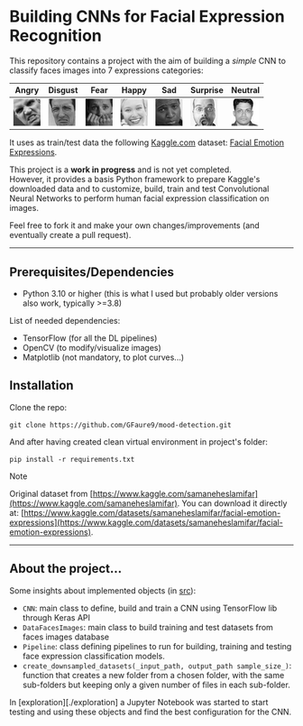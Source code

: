# Building CNNs for __Facial Expression Recognition__

This repository contains a project with the aim of building a _simple_ CNN to classify faces images
into 7 expressions categories:

| Angry         | Disgust       | Fear          | Happy         | Sad           | Surprise      | Neutral       |
|---------------|---------------|---------------|---------------|---------------|---------------|---------------|
| ![Image 1][1] | ![Image 2][2] | ![Image 3][3] | ![Image 4][4] | ![Image 5][5] | ![Image 6][6] | ![Image 7][7] |

[1]: ./datasets/test/angry/2486.jpg
[2]: ./datasets/test/disgust/7835.jpg
[3]: ./datasets/test/fear/1367.jpg
[4]: ./datasets/test/happy/80.jpg
[5]: ./datasets/test/sad/2418.jpg
[6]: ./datasets/test/surprise/435.jpg
[7]: ./datasets/test/neutral/2761.jpg

It uses as train/test data the following [Kaggle.com](https://www.kaggle.com/) dataset: [Facial Emotion Expressions](https://www.kaggle.com/datasets/samaneheslamifar/facial-emotion-expressions).

This project is a __work in progress__ and is not yet completed.\
However, it provides a basis Python framework to prepare Kaggle's downloaded data and to customize, build, train and 
test Convolutional Neural Networks to perform human facial expression classification on images.

Feel free to fork it and make your own changes/improvements (and eventually create a pull request).

---
## Prerequisites/Dependencies

- Python 3.10 or higher (this is what I used but probably older versions also work, typically >=3.8)

List of needed dependencies:
- TensorFlow (for all the DL pipelines)
- OpenCV (to modify/visualize images)
- Matplotlib (not mandatory, to plot curves...)

## Installation

Clone the repo:

```commandline
git clone https://github.com/GFaure9/mood-detection.git
```

And after having created clean virtual environment in project's folder:

```commandline
pip install -r requirements.txt
```

> [!NOTE]
> Original dataset from [https://www.kaggle.com/samaneheslamifar](https://www.kaggle.com/samaneheslamifar).
> You can download it directly at: [https://www.kaggle.com/datasets/samaneheslamifar/facial-emotion-expressions](https://www.kaggle.com/datasets/samaneheslamifar/facial-emotion-expressions).

---
## About the project...

Some insights about implemented objects (in [src](./src)):
- `CNN`: main class to define, build and train a CNN using TensorFlow lib through Keras API
- `DataFacesImages`: main class to build training and test datasets from faces images database
- `Pipeline`: class defining pipelines to run for building, training and testing face expression classification models.
- `create_downsampled_datasets(_input_path, output_path sample_size_)`: function that creates a new folder from a chosen folder, with the same sub-folders but keeping only a given number of files in each sub-folder.

In [exploration][./exploration] a Jupyter Notebook was started to start testing and using these objects and
find the best configuration for the CNN.